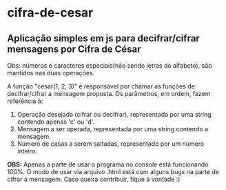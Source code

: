 # cifra-de-cesar

## Aplicação simples em js para decifrar/cifrar mensagens por Cifra de César
Obs: números e caracteres especiais(não sendo letras do alfabeto), são mantidos nas duas operações.

A função "cesar(1, 2, 3)" é responsável por chamar as funções de decifrar/cifrar a mensagem proposta. 
Os parâmetros, em ordem, fazem referência à: 

1. Operação desejada (cifrar ou decifrar), representada por uma string contendo apenas 'c' ou 'd'.
2. Mensagem a ser operada, representada por uma string contendo a mensagem.
3. Número de casas a serem saltadas, representado por um número inteiro.


**OBS:** Apenas a parte de usar o programa no console está funcionando 100%. O modo de usar via arquivo .html está com alguns bugs na parte de cifrar a mensagem.
Caso queira contribuir, fique à vontade :)
